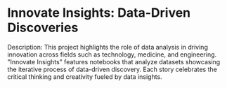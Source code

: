 # Innovate Insights: Data-Driven Discoveries

Description: This project highlights the role of data analysis in driving innovation across fields such as technology, medicine, and engineering. "Innovate Insights" features notebooks that analyze datasets showcasing the iterative process of data-driven discovery. Each story celebrates the critical thinking and creativity fueled by data insights.
